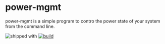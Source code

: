 # power-mgmt
power-mgmt is a simple program to contro the power state of your system from the command line.

![shipped with](https://badge.fury.io/fp/gemfury.svg)
[![build](https://github.com/jake01756/power-mgmt/actions/workflows/makefile.yml/badge.svg)](https://github.com/jake01756/power-mgmt/actions/workflows/makefile.yml)
